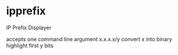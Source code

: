 # ipprefix
IP Prefix Displayer

accepts one command line argument
x.x.x.x/y
convert x into binary
highlight first y bits
